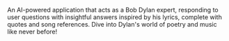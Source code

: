 An AI-powered application that acts as a Bob Dylan expert, responding to user questions with insightful answers inspired by his lyrics, complete with quotes and song references. 
Dive into Dylan's world of poetry and music like never before!
